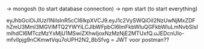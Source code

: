 -> mongosh (to start database connection)
-> npm start (to start everything)






eyJhbGciOiJIUzI1NiIsInR5cCI6IkpXVCJ9.eyJ1c2VySWQiOiI2NzUwNjMxZDFhZmU3MmI3MGViMTQ2YWYiLCJlbWFpbCI6ImFkbWluQGFkbWluLmNvbSIsImlhdCI6MTczMzYxMjU1MSwiZXhwIjoxNzMzNjE2MTUxfQ.uJEDcnUIo-mfvIIpjg9nCKmwtVqu7oUPH2N2_8bSfvg
= JWT voor postman??